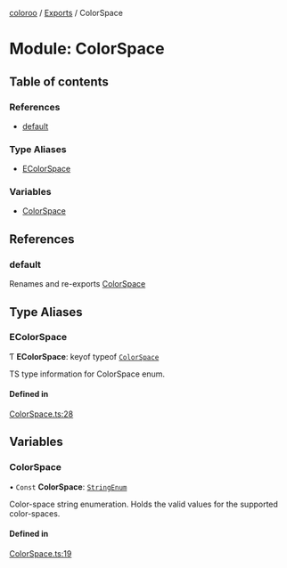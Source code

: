 [coloroo](../README.md) / [Exports](../modules.md) / ColorSpace

# Module: ColorSpace

## Table of contents

### References

- [default](ColorSpace.md#default)

### Type Aliases

- [EColorSpace](ColorSpace.md#ecolorspace)

### Variables

- [ColorSpace](ColorSpace.md#colorspace)

## References

### default

Renames and re-exports [ColorSpace](ColorSpace.md#colorspace)

## Type Aliases

### EColorSpace

Ƭ **EColorSpace**: keyof typeof [`ColorSpace`](ColorSpace.md#colorspace)

TS type information for ColorSpace enum.

#### Defined in

[ColorSpace.ts:28](https://github.com/chris-pikul/coloroo/blob/ffcd5a2/src/ColorSpace.ts#L28)

## Variables

### ColorSpace

• `Const` **ColorSpace**: [`StringEnum`](../interfaces/utils_types.StringEnum.md)

Color-space string enumeration. Holds the valid values for the supported
color-spaces.

#### Defined in

[ColorSpace.ts:19](https://github.com/chris-pikul/coloroo/blob/ffcd5a2/src/ColorSpace.ts#L19)
